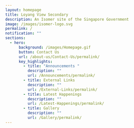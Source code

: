 ```yaml
---
layout: homepage
title: Loyang View Secondary
description: An Isomer site of the Singapore Government
image: /images/isomer-logo.svg
permalink: /
notification: ""
sections:
  - hero:
      background: /images/Homepage.gif
      button: Contact Us
      url: /about-us/Contact-Us/permalink/
      key_highlights:
        - title: "Announcements "
          description: ""
          url: /Announcements/permalink/
        - title: External Links
          description: ""
          url: /External-Links/permalink/
        - title: Latest Happenings
          description: ""
          url: /Latest-Happenings/permalink/
        - title: Gallery
          description: ""
          url: /Gallery/permalink/
---
```



